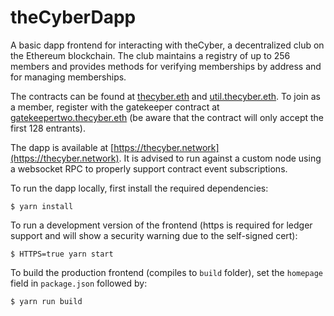 # theCyberDapp

A basic dapp frontend for interacting with theCyber, a decentralized club on the Ethereum blockchain. The club maintains a registry of up to 256 members and provides methods for verifying memberships by address and for managing memberships.

The contracts can be found at [thecyber.eth](https://etherscan.io/address/thecyber.eth#code) and [util.thecyber.eth](https://etherscan.io/address/util.thecyber.eth#code). To join as a member, register with the gatekeeper contract at [gatekeepertwo.thecyber.eth](https://etherscan.io/address/gatekeepertwo.thecyber.eth#code) (be aware that the contract will only accept the first 128 entrants).

The dapp is available at [https://thecyber.network](https://thecyber.network). It is advised to run against a custom node using a websocket RPC to properly support contract event subscriptions.

To run the dapp locally, first install the required dependencies:
```
$ yarn install
```

To run a development version of the frontend (https is required for ledger support and will show a security warning due to the self-signed cert):

```
$ HTTPS=true yarn start
```

To build the production frontend (compiles to `build` folder), set the `homepage` field in `package.json` followed by:

```
$ yarn run build
```
